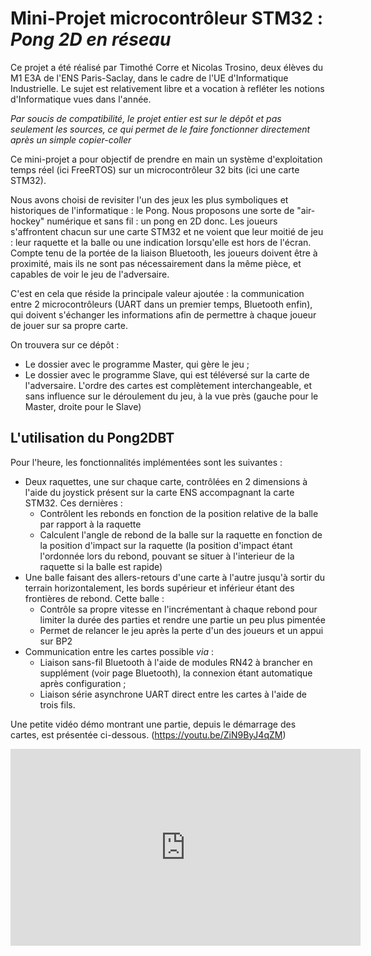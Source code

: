# Mini-Projet microcontrôleur STM32 : *Pong 2D en réseau*

Ce projet a été réalisé par Timothé Corre et Nicolas Trosino, deux élèves du M1 E3A de l'ENS Paris-Saclay, dans le cadre de l'UE d'Informatique Industrielle. Le sujet est relativement libre et a vocation à refléter les notions d'Informatique vues dans l'année.

*Par soucis de compatibilité, le projet entier est sur le dépôt et pas seulement les sources, ce qui permet de le faire fonctionner directement après un simple copier-coller*

Ce mini-projet a pour objectif de prendre en main un système d'exploitation temps réel (ici FreeRTOS) sur un microcontrôleur 32 bits (ici une carte STM32).

Nous avons choisi de revisiter l'un des jeux les plus symboliques et historiques de l'informatique : le Pong. Nous proposons une sorte de "air-hockey" numérique et sans fil : un pong en 2D donc. Les joueurs s'affrontent chacun sur une carte STM32 et ne voient que leur moitié de jeu : leur raquette et la balle ou une indication lorsqu'elle est hors de l'écran. Compte tenu de la portée de la liaison Bluetooth, les joueurs doivent être à proximité, mais ils ne sont pas nécessairement dans la même pièce, et capables de voir le jeu de l'adversaire.

C'est en cela que réside la principale valeur ajoutée : la communication entre 2 microcontrôleurs (UART dans un premier temps, Bluetooth enfin), qui doivent s'échanger les informations afin de permettre à chaque joueur de jouer sur sa propre carte.

On trouvera sur ce dépôt :
- Le dossier avec le programme Master, qui gère le jeu ;
- Le dossier avec le programme Slave, qui est téléversé sur la carte de l'adversaire.
L'ordre des cartes est complètement interchangeable, et sans influence sur le déroulement du jeu, à la vue près (gauche pour le Master, droite pour le Slave)

## L'utilisation du Pong2DBT

Pour l'heure, les fonctionnalités implémentées sont les suivantes :

- Deux raquettes, une sur chaque carte, contrôlées en 2 dimensions à l'aide du joystick présent sur la carte ENS accompagnant la carte STM32. Ces dernières :
	- Contrôlent les rebonds en fonction de la position relative de la balle par rapport à la raquette
	- Calculent l'angle de rebond de la balle sur la raquette en fonction de la position d'impact sur la raquette (la position d'impact étant l'ordonnée lors du rebond, pouvant se situer à l'interieur de la raquette si la balle est rapide)
- Une balle faisant des allers-retours d'une carte à l'autre jusqu'à sortir du terrain horizontalement, les bords supérieur et inférieur étant des frontières de rebond. Cette balle :
	- Contrôle sa propre vitesse en l'incrémentant à chaque rebond pour limiter la durée des parties et rendre une partie un peu plus pimentée
	- Permet de relancer le jeu après la perte d'un des joueurs et un appui sur BP2
- Communication entre les cartes possible *via* :
	- Liaison sans-fil Bluetooth à l'aide de modules RN42 à brancher en supplément (voir page Bluetooth), la connexion étant automatique après configuration ;
	- Liaison série asynchrone UART direct entre les cartes à l'aide de trois fils.
	
Une petite vidéo démo montrant une partie, depuis le démarrage des cartes, est présentée ci-dessous. (https://youtu.be/ZiN9ByJ4qZM)

<div class="video-wrapper">
	<iframe width="560" height="315" src="https://www.youtube.com/embed/ZiN9ByJ4qZM" title="YouTube video player" frameborder="0" allow="accelerometer; autoplay; clipboard-write; encrypted-media; gyroscope; picture-in-picture" allowfullscreen></iframe>
</div>
